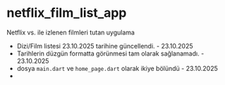 # netflix_film_list_app

Netflix vs. ile izlenen filmleri tutan uygulama

- Dizi/Film listesi 23.10.2025 tarihine güncellendi. - 23.10.2025
- Tarihlerin düzgün formatta görünmesi tam olarak sağlanamadı. - 23.10.2025
- dosya `main.dart` ve `home_page.dart` olarak ikiye bölündü - 23.10.2025
- 